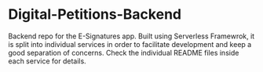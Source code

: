 # Digital-Petitions-Backend

Backend repo for the E-Signatures app. Built using Serverless Framewrok, it is split into individual services in order to facilitate development and keep a good separation of concerns. Check the individual README files inside each service for details.